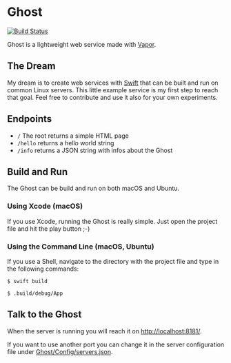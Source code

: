 # Ghost
[![Build Status](https://travis-ci.org/packatino/ghost.svg?branch=master)](https://travis-ci.org/packatino/ghost)

Ghost is a lightweight web service made with [Vapor](https://github.com/vapor/vapor).

## The Dream
My dream is to create web services with [Swift](https://github.com/apple/swift) that can be built and run on common Linux servers. This little example service is my first step to reach that goal. Feel free to contribute and use it also for your own experiments.

## Endpoints
- `/` The root returns a simple HTML page
- `/hello` returns a hello world string
- `/info` returns a JSON string with infos about the Ghost


## Build and Run
The Ghost can be build and run on both macOS and Ubuntu.

### Using Xcode (macOS)
If you use Xcode, running the Ghost is really simple. Just open the project file and hit the play button ;-)

### Using the Command Line (macOS, Ubuntu)
If you use a Shell, navigate to the directory with the project file and type in the following commands:

`$ swift build`

`$ .build/debug/App`

## Talk to the Ghost
When the server is running you will reach it on [http://localhost:8181/](http://localhost:8181/).

If you want to use another port you can change it in the server configuration file under [Ghost/Config/servers.json](https://github.com/packatino/ghost/blob/master/Ghost/Config/servers.json).
